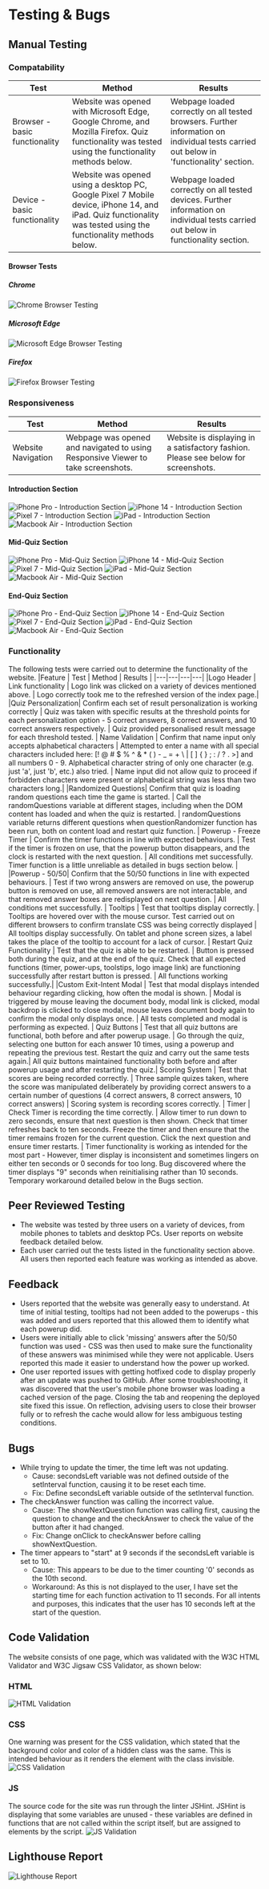 # Testing & Bugs
## Manual Testing
### Compatability
| Test | Method | Results |
| --- | --- |---|
|Browser - basic functionality | Website was opened with Microsoft Edge, Google Chrome, and Mozilla Firefox. Quiz functionality was tested using the functionality methods below. | Webpage loaded correctly on all tested browsers. Further information on individual tests carried out below in 'functionality' section.
| Device - basic functionality | Website was opened using a desktop PC, Google Pixel 7 Mobile device, iPhone 14, and iPad. Quiz functionality was tested using the functionality methods below. | Webpage loaded correctly on all tested devices. Further information on individual tests carried out below in functionality section.

#### Browser Tests
##### Chrome
![Chrome Browser Testing](/documentation/testing-images/chrome-testing.png)
##### Microsoft Edge
![Microsoft Edge Browser Testing](/documentation/testing-images/edge-testing.png)
##### Firefox
![Firefox Browser Testing](/documentation/testing-images/firefox-testing.png)

### Responsiveness
| Test | Method | Results |
| --- | --- | --- |
| Website Navigation | Webpage was opened and navigated to using Responsive Viewer to take screenshots. | Website is displaying in a satisfactory fashion. Please see below for screenshots.
#### Introduction Section
![iPhone Pro - Introduction Section](/documentation/testing-images/introduction-iphone-pro.png)
![iPhone 14 - Introduction Section](/documentation/testing-images/introduction-iphone.png)
![Pixel 7 - Introduction Section](/documentation/testing-images/introduction-pixel-pro.png)
![iPad - Introduction Section](/documentation/testing-images/introduction-ipad.png)
![Macbook Air - Introduction Section](/documentation/testing-images/introduction-macbook.png)
#### Mid-Quiz Section
![iPhone Pro - Mid-Quiz Section](/documentation/testing-images/mid-quiz-iphone-14-pro.png)
![iPhone 14 - Mid-Quiz Section](/documentation/testing-images/mid-quiz-iphone-14.png)
![Pixel 7 - Mid-Quiz Section](/documentation/testing-images/mid-quiz-pixel-pro.png)
![iPad - Mid-Quiz Section](/documentation/testing-images/mid-quiz-ipad.png)
![Macbook Air - Mid-Quiz Section](/documentation/testing-images/mid-quiz-macbook.png)
#### End-Quiz Section
![iPhone Pro - End-Quiz Section](/documentation/testing-images/end-quiz-iphone-pro.png)
![iPhone 14 - End-Quiz Section](/documentation/testing-images/end-quiz-iphone-14.png)
![Pixel 7 - End-Quiz Section](/documentation/testing-images/end-quiz-pixel.png)
![iPad - End-Quiz Section](/documentation/testing-images/end-quiz-ipad.png)
![Macbook Air - End-Quiz Section](/documentation/testing-images/end-quiz-macbook.png)
### Functionality
The following tests were carried out to determine the functionality of the website.
|Feature | Test | Method | Results |
|---|---|---|---|
|Logo Header | Link functionality | Logo link was clicked on a variety of devices mentioned above. | Logo correctly took me to the refreshed version of the index page.|
|Quiz Personalization| Confirm each set of result personalization is working correctly | Quiz was taken with specific results at the threshold points for each personalization option - 5 correct answers, 8 correct answers, and 10 correct answers respectively. | Quiz provided personalised result message for each threshold tested.
| Name Validation | Confirm that name input only accepts alphabetical characters | Attempted to enter a name with all special characters included here: [! @ # $ % ^ & * ( ) - _ = + \ \| [ ] { } ; : / ? . >] and all numbers 0 - 9. Alphabetical character string of only one character (e.g. just 'a', just 'b', etc.) also tried. | Name input did not allow quiz to proceed if forbidden characters were present or alphabetical string was less than two characters long.|
|Randomized Questions| Confirm that quiz is loading random questions each time the game is started. | Call the randomQuestions variable at different stages, including when the DOM content has loaded and when the quiz is restarted. | randomQuestions variable returns different questions when questionRandomizer function has been run, both on content load and restart quiz function. |
Powerup - Freeze Timer | Confirm the timer functions in line with expected behaviours. | Test if the timer is frozen on use, that the powerup button disappears, and the clock is restarted with the next question. | All conditions met successfully. Timer function is a little unreliable as detailed in bugs section below. | 
|Powerup - 50/50| Confirm that the 50/50 functions in line with expected behaviours. | Test if  two wrong answers are removed on use, the powerup button is removed on use, all removed answers are not interactable, and that removed answer boxes are redisplayed on next question. | All conditions met successfully. | 
Tooltips | Test that tooltips display correctly. | Tooltips are hovered over with the mouse cursor. Test carried out on different browsers to confirm translate CSS was being correctly displayed | All tooltips display successfully. On tablet and phone screen sizes, a label takes the place of the tooltip to account for a lack of cursor. |
Restart Quiz Functionality | Test that the quiz is able to be restarted. | Button is pressed both during the quiz, and at the end of the quiz. Check that all expected functions (timer, power-ups, toolstips, logo image link) are functioning successfully after restart button is pressed. | All functions working successfully.|
|Custom Exit-Intent Modal | Test that modal displays intended behaviour regarding clicking, how often the modal is shown. | Modal is triggered by mouse leaving the document body, modal link is clicked, modal backdrop is clicked to close modal, mouse leaves document body again to confirm the modal only displays once. | All tests completed and modal is performing as expected. | 
Quiz Buttons | Test that all quiz buttons are functional, both before and after powerup usage. | Go through the quiz, selecting one button for each answer 10 times, using a powerup and repeating the previous test. Restart the quiz and carry out the same tests again.| All quiz buttons maintained functionality both before and after powerup usage and after restarting the quiz.|
Scoring System | Test that scores are being recorded correctly. | Three sample quizes taken, where the score was manipulated deliberately by providing correct answers to a certain number of questions (4 correct answers, 8 correct answers, 10 correct answers) | Scoring system is recording scores correctly. | 
Timer | Check Timer is recording the time correctly. | Allow timer to run down to zero seconds, ensure that next question is then shown. Check that timer refreshes back to ten seconds. Freeze the timer and then ensure that the timer remains frozen for the current question. Click the next question and ensure timer restarts. | Timer functionality is working as intended for the most part - However, timer display is inconsistent and sometimes lingers on either ten seconds or 0 seconds for too long. Bug discovered where the timer displays "9" seconds when reinitialising rather than 10 seconds. Temporary workaround detailed below in the Bugs section.


## Peer Reviewed Testing
- The website was tested by three users on a variety of devices, from mobile phones to tablets and desktop PCs. User reports on website feedback detailed below.
- Each user carried out the tests listed in the functionality section above. All users then reported each feature was working as intended as above. 
## Feedback
- Users reported that the website was generally easy to understand. At time of initial testing, tooltips had not been added to the powerups - this was added and users reported that this allowed them to identify what each powerup did.
- Users were initially able to click 'missing' answers after the 50/50 function was used - CSS was then used to make sure the functionality of these answers was minimised while they were not applicable. Users reported this made it easier to understand how the power up worked.
- One user reported issues with getting hotfixed code to display properly after an update was pushed to GitHub. After some troubleshooting, it was discovered that the user's mobile phone browser was loading a cached version of the page. Closing the tab and reopening the deployed site fixed this issue. On reflection, advising users to close their browser fully or to refresh the cache would allow for less ambiguous testing conditions.
## Bugs
- While trying to update the timer, the time left was not updating.
    - Cause: secondsLeft variable was not defined outside of the setInterval function, causing it to be reset each time.
    - Fix: Define secondsLeft variable outside of the setInterval function.
- The checkAnswer function was calling the incorrect value.
    - Cause: The showNextQuestion function was calling first, causing the question to change and the checkAnswer to check the value of the button after it had changed.
    - Fix: Change onClick to checkAnswer before calling showNextQuestion.
- The timer appears to "start" at 9 seconds if the secondsLeft variable is set to 10.
    - Cause: This appears to be due to the timer counting '0' seconds as the 10th second.
    - Workaround: As this is not displayed to the user, I have set the starting time for each function activation to 11 seconds. For all intents and purposes, this indicates that the user has 10 seconds left at the start of the question.
## Code Validation
The website consists of one page, which was validated with the W3C HTML Validator and W3C Jigsaw CSS Validator, as shown below:
### HTML
![HTML Validation](/documentation/testing-images/html-validation.png)
### CSS
One warning was present for the CSS validation, which stated that the background color and color of a hidden class was the same. This is intended behaviour as it renders the element with the class invisible.
![CSS Validation](/documentation/testing-images/css-validation.png)
### JS
The source code for the site was run through the linter JSHint. JSHint is displaying that some variables are unused - these variables are defined in functions that are not called within the script itself, but are assigned to elements by the script.
![JS Validation](/documentation/testing-images/js-validation.png)
## Lighthouse Report
![Lighthouse Report](/documentation/testing-images/lighthouse-report.png)